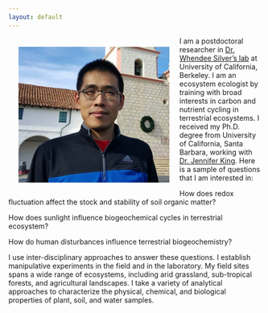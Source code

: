 ```yaml
---
layout: default
---
```

<img style="float:left;padding:20px;" src="/image/Profile-photo-300x270.png">

I am a postdoctoral researcher in [Dr. Whendee Silver’s lab](https://nature.berkeley.edu/silverlab/) at University of California, Berkeley. I am an ecosystem ecologist by training with broad interests in carbon and nutrient cycling in terrestrial ecosystems. I received my Ph.D. degree from University of California, Santa Barbara, working with [Dr. Jennifer King](http://geog.ucsb.edu/~jyking). Here is a sample of questions that I am interested in:

How does redox fluctuation affect the stock and stability of soil organic matter?

How does sunlight influence biogeochemical cycles in terrestrial ecosystem?

How do human disturbances influence terrestrial biogeochemistry?

I use inter-disciplinary approaches to answer these questions. I establish manipulative experiments in the field and in the laboratory. My field sites spans a wide range of ecosystems, including arid grassland, sub-tropical forests, and agricultural landscapes. I take a variety of analytical approaches to characterize the physical, chemical, and biological properties of plant, soil, and water samples.


